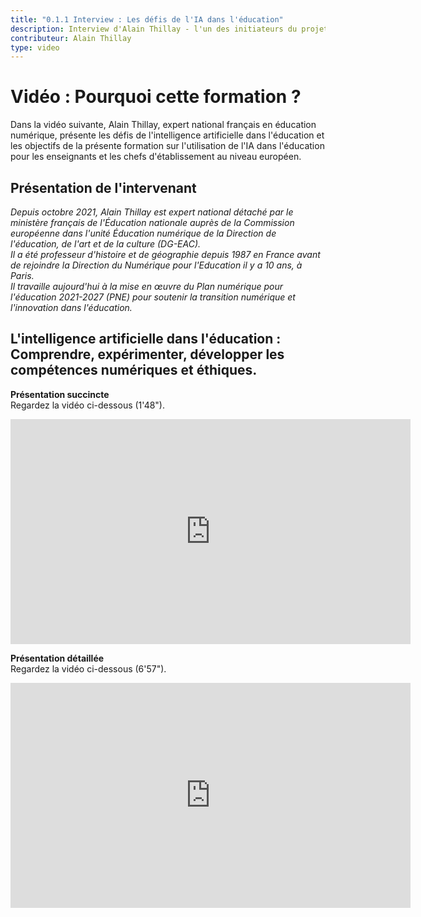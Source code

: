 ```yaml
---
title: "0.1.1 Interview : Les défis de l'IA dans l'éducation"
description: Interview d'Alain Thillay - l'un des initiateurs du projet
contributeur: Alain Thillay
type: video
---
```


# Vidéo : Pourquoi cette formation ?
Dans la vidéo suivante, Alain Thillay, expert national français en éducation numérique, présente les défis de l'intelligence artificielle dans l'éducation et les objectifs de la présente formation sur l'utilisation de l'IA dans l'éducation pour les enseignants et les chefs d'établissement au niveau européen.

## Présentation de l'intervenant
*Depuis octobre 2021, Alain Thillay est expert national détaché par le ministère français de l'Éducation nationale auprès de la Commission européenne dans l'unité Éducation numérique de la Direction de l'éducation, de l'art et de la culture (DG-EAC).*  
*Il a été professeur d'histoire et de géographie depuis 1987 en France avant de rejoindre la Direction du Numérique pour l'Education il y a 10 ans, à Paris.*  
*Il travaille aujourd'hui à la mise en œuvre du Plan numérique pour l'éducation 2021-2027 (PNE) pour soutenir la transition numérique et l'innovation dans l'éducation.*

## L'intelligence artificielle dans l'éducation : Comprendre, expérimenter, développer les compétences numériques et éthiques.
**Présentation succincte**  
Regardez la vidéo ci-dessous (1'48").

<center><iframe width="640" height="360" src="https://www.youtube.com/embed/ybYPaPxRcBo?rel=0&showinfo=0&cc_load_policy=1&hl=en&modestbranding=1" frameborder="0" allowfullscreen></iframe></center>

**Présentation détaillée**  
Regardez la vidéo ci-dessous (6'57").


<center><iframe width="640" height="360" src="https://www.youtube.com/embed/NR5mUQJKx8k?rel=0&showinfo=0&cc_load_policy=1&hl=en&modestbranding=1" frameborder="0" allowfullscreen></iframe></center>
